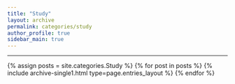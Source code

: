 ```yaml
---
title: "Study"
layout: archive
permalink: categories/study
author_profile: true
sidebar_main: true
---
```


***

{% assign posts = site.categories.Study %}
{% for post in posts %} {% include archive-single1.html type=page.entries_layout %} {% endfor %}
